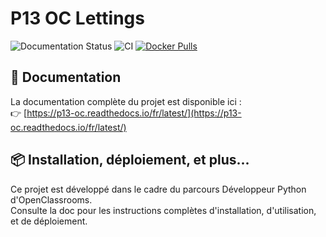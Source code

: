 # P13 OC Lettings

![Documentation Status](https://readthedocs.org/projects/p13-oc/badge/?version=latest)
![CI](https://github.com/Laysi88/P13/actions/workflows/ci.yml/badge.svg)
[![Docker Pulls](https://img.shields.io/docker/pulls/laysi88/p13-app.svg)](https://hub.docker.com/r/laysi88/p13-app)



## 🔗 Documentation

La documentation complète du projet est disponible ici :  
👉 [https://p13-oc.readthedocs.io/fr/latest/](https://p13-oc.readthedocs.io/fr/latest/)

## 📦 Installation, déploiement, et plus...

Ce projet est développé dans le cadre du parcours Développeur Python d'OpenClassrooms.  
Consulte la doc pour les instructions complètes d'installation, d'utilisation, et de déploiement.